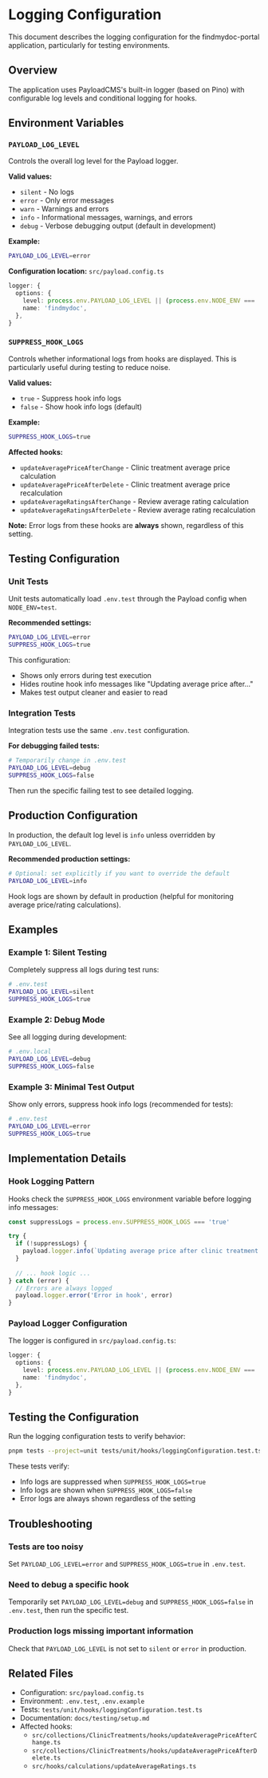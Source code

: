 # Logging Configuration

This document describes the logging configuration for the findmydoc-portal application, particularly for testing environments.

## Overview

The application uses PayloadCMS's built-in logger (based on Pino) with configurable log levels and conditional logging for hooks.

## Environment Variables

### `PAYLOAD_LOG_LEVEL`

Controls the overall log level for the Payload logger.

**Valid values:**
- `silent` - No logs
- `error` - Only error messages
- `warn` - Warnings and errors
- `info` - Informational messages, warnings, and errors
- `debug` - Verbose debugging output (default in development)

**Example:**
```bash
PAYLOAD_LOG_LEVEL=error
```

**Configuration location:** `src/payload.config.ts`

```typescript
logger: {
  options: {
    level: process.env.PAYLOAD_LOG_LEVEL || (process.env.NODE_ENV === 'production' ? 'info' : 'debug'),
    name: 'findmydoc',
  },
}
```

### `SUPPRESS_HOOK_LOGS`

Controls whether informational logs from hooks are displayed. This is particularly useful during testing to reduce noise.

**Valid values:**
- `true` - Suppress hook info logs
- `false` - Show hook info logs (default)

**Example:**
```bash
SUPPRESS_HOOK_LOGS=true
```

**Affected hooks:**
- `updateAveragePriceAfterChange` - Clinic treatment average price calculation
- `updateAveragePriceAfterDelete` - Clinic treatment average price recalculation
- `updateAverageRatingsAfterChange` - Review average rating calculation
- `updateAverageRatingsAfterDelete` - Review average rating recalculation

**Note:** Error logs from these hooks are **always** shown, regardless of this setting.

## Testing Configuration

### Unit Tests

Unit tests automatically load `.env.test` through the Payload config when `NODE_ENV=test`.

**Recommended settings:**
```bash
PAYLOAD_LOG_LEVEL=error
SUPPRESS_HOOK_LOGS=true
```

This configuration:
- Shows only errors during test execution
- Hides routine hook info messages like "Updating average price after..."
- Makes test output cleaner and easier to read

### Integration Tests

Integration tests use the same `.env.test` configuration.

**For debugging failed tests:**
```bash
# Temporarily change in .env.test
PAYLOAD_LOG_LEVEL=debug
SUPPRESS_HOOK_LOGS=false
```

Then run the specific failing test to see detailed logging.

## Production Configuration

In production, the default log level is `info` unless overridden by `PAYLOAD_LOG_LEVEL`.

**Recommended production settings:**
```bash
# Optional: set explicitly if you want to override the default
PAYLOAD_LOG_LEVEL=info
```

Hook logs are shown by default in production (helpful for monitoring average price/rating calculations).

## Examples

### Example 1: Silent Testing

Completely suppress all logs during test runs:

```bash
# .env.test
PAYLOAD_LOG_LEVEL=silent
SUPPRESS_HOOK_LOGS=true
```

### Example 2: Debug Mode

See all logging during development:

```bash
# .env.local
PAYLOAD_LOG_LEVEL=debug
SUPPRESS_HOOK_LOGS=false
```

### Example 3: Minimal Test Output

Show only errors, suppress hook info logs (recommended for tests):

```bash
# .env.test
PAYLOAD_LOG_LEVEL=error
SUPPRESS_HOOK_LOGS=true
```

## Implementation Details

### Hook Logging Pattern

Hooks check the `SUPPRESS_HOOK_LOGS` environment variable before logging info messages:

```typescript
const suppressLogs = process.env.SUPPRESS_HOOK_LOGS === 'true'

try {
  if (!suppressLogs) {
    payload.logger.info(`Updating average price after clinic treatment change: ${doc.id}`)
  }
  
  // ... hook logic ...
} catch (error) {
  // Errors are always logged
  payload.logger.error('Error in hook', error)
}
```

### Payload Logger Configuration

The logger is configured in `src/payload.config.ts`:

```typescript
logger: {
  options: {
    level: process.env.PAYLOAD_LOG_LEVEL || (process.env.NODE_ENV === 'production' ? 'info' : 'debug'),
    name: 'findmydoc',
  },
}
```

## Testing the Configuration

Run the logging configuration tests to verify behavior:

```bash
pnpm tests --project=unit tests/unit/hooks/loggingConfiguration.test.ts
```

These tests verify:
- Info logs are suppressed when `SUPPRESS_HOOK_LOGS=true`
- Info logs are shown when `SUPPRESS_HOOK_LOGS=false`
- Error logs are always shown regardless of the setting

## Troubleshooting

### Tests are too noisy

Set `PAYLOAD_LOG_LEVEL=error` and `SUPPRESS_HOOK_LOGS=true` in `.env.test`.

### Need to debug a specific hook

Temporarily set `PAYLOAD_LOG_LEVEL=debug` and `SUPPRESS_HOOK_LOGS=false` in `.env.test`, then run the specific test.

### Production logs missing important information

Check that `PAYLOAD_LOG_LEVEL` is not set to `silent` or `error` in production.

## Related Files

- Configuration: `src/payload.config.ts`
- Environment: `.env.test`, `.env.example`
- Tests: `tests/unit/hooks/loggingConfiguration.test.ts`
- Documentation: `docs/testing/setup.md`
- Affected hooks:
  - `src/collections/ClinicTreatments/hooks/updateAveragePriceAfterChange.ts`
  - `src/collections/ClinicTreatments/hooks/updateAveragePriceAfterDelete.ts`
  - `src/hooks/calculations/updateAverageRatings.ts`
